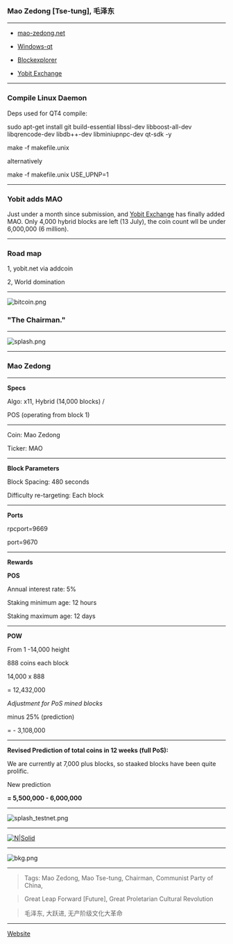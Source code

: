 ### Mao Zedong [Tse-tung], 毛泽东 ###

-----


- [mao-zedong.net](http://mao-zedong.net)


- [Windows-qt](https://mega.nz/#!ctB0XZaY!yORVYVzA7SPfSbGEvd7cpz79WWqVwDWQxfUvwYC9LUA)


- [Blockexplorer](http://explorer.mao-zedong.net:3001)


- [Yobit Exchange](https://yobit.net/en/trade/MAO/BTC)


-----

### Compile Linux Daemon ###

Deps used for QT4 compile:

sudo apt-get install git build-essential libssl-dev libboost-all-dev libqrencode-dev libdb++-dev libminiupnpc-dev qt-sdk -y

make -f makefile.unix

alternatively

make -f makefile.unix USE_UPNP=1


-----

### Yobit adds MAO ###

Just under a month since submission, and [Yobit Exchange](https://yobit.net/en/trade/MAO/BTC) has finally added MAO. Only 4,000 hybrid blocks are left (13 July), the coin count wll be under 6,000,000 (6 million).


-----

### Road map ###

1, yobit.net via addcoin


2, World domination

-----

![bitcoin.png](https://bitbucket.org/repo/yp89q4d/images/2306709604-bitcoin.png)




### "The Chairman." ###

----

![splash.png](https://bitbucket.org/repo/yp89q4d/images/2181426147-splash.png)


-----



### Mao Zedong ###

-----

**Specs**


Algo: x11, Hybrid (14,000 blocks) / 

POS (operating from block 1)

-----

Coin: Mao Zedong

Ticker: MAO

-----

**Block Parameters**


Block Spacing: 480 seconds

Difficulty re-targeting: Each block

-----

**Ports**


rpcport=9669

port=9670

-----

**Rewards**


**POS**

Annual interest rate: 5% 

Staking minimum age: 12 hours

Staking maximum age: 12 days

-----

**POW** 

From 1 -14,000 height

888 coins each block

14,000 x 888

= 12,432,000

*Adjustment for PoS mined blocks*

minus 25% (prediction)

= - 3,108,000

-----


**Revised Prediction of total coins in 12 weeks (full PoS):**

We are currently at 7,000 plus blocks, so staaked blocks have been quite prolific.

New prediction

**= 5,500,000 - 6,000,000**



-----

![splash_testnet.png](https://bitbucket.org/repo/yp89q4d/images/4176752740-splash_testnet.png)

-----

[![N|Solid](http://www.kabulmagazine.com/wp-content/uploads/2016/12/mao-poster-revolution1-600x414.jpg)](https://nodesource.com/products/nsolid)

-----

![bkg.png](https://bitbucket.org/repo/yp89q4d/images/1798069237-bkg.png)


-----

> Tags: Mao Zedong, Mao Tse-tung, Chairman, Communist Party of China, 

> Great Leap Forward [Future], Great Proletarian Cultural Revolution

> 毛泽东, 大跃进, 无产阶级文化大革命

-----


[Website](http://mao-zedong.net)
